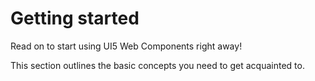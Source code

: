 # Getting started

Read on to start using UI5 Web Components right away!

This section outlines the basic concepts you need to get acquainted to. 
